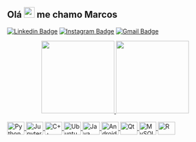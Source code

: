
<h2 align = "justify"> 
  Olá <img src="https://media.giphy.com/media/hvRJCLFzcasrR4ia7z/giphy.gif" width="25px"> me chamo Marcos
</h2>

<p align = "justify">

  [![Linkedin Badge](https://img.shields.io/badge/-Marcos_Rocha-blue?style=flat-square&logo=Linkedin&logoColor=white&link=https://www.linkedin.com/in/dev-marcos/)](https://www.linkedin.com/in/dev-marcos/)
  [![Instagram Badge](https://img.shields.io/badge/-Marcos%20Rocha-E4405F?style=flat-square&logo=instagram&logoColor=white&link=https://www.instagram.com/eusoumarcosrocha/)](https://www.instagram.com/eusoumarcosrocha/)
  [![Gmail Badge](https://img.shields.io/badge/-marcosr@usp.br-c14438?style=flat-square&logo=Gmail&logoColor=white&link=mailto:marcosviniciusrochadasilva@gmail.com)](mailto:marcosviniciusrochadasilva@gmail.com)
  
</p>

<div align="center">
  
  <a href="https://github.com/dev-marcos">
  <img height="170em" src="https://github-readme-stats.vercel.app/api?username=dev-marcos&show_icons=true&theme=dark&include_all_commits=true&count_private=true"/>
  <img height="170em" src="https://github-readme-stats.vercel.app/api/top-langs/?username=dev-marcos&layout=compact&langs_count=8&theme=dark"/>
    
</div><br>
  
<div style="display: inline_block">
  
  <img align="center" alt="Python" height="30" width="40" src="https://cdn.jsdelivr.net/gh/devicons/devicon/icons/python/python-original.svg" />
  <img align="center" alt="Jupyter" height="30" width="40" src="https://cdn.jsdelivr.net/gh/devicons/devicon/icons/jupyter/jupyter-original-wordmark.svg" />
  <img align="center" alt="C++" height="30" width="40" src="https://cdn.jsdelivr.net/gh/devicons/devicon/icons/cplusplus/cplusplus-original.svg" />
  <img align="center" alt="Ubuntu" height="30" width="40" src="https://cdn.jsdelivr.net/gh/devicons/devicon/icons/arduino/arduino-original.svg" />
  <img align="center" alt="Java" height="30" width="40" src="https://cdn.jsdelivr.net/gh/devicons/devicon/icons/java/java-original.svg" />
   <img align="center" alt="Android" height="30" width="40" src="https://cdn.jsdelivr.net/gh/devicons/devicon/icons/android/android-original.svg" />
  <img align="center" alt="Qt" height="30" width="40" src="https://cdn.jsdelivr.net/gh/devicons/devicon/icons/qt/qt-original.svg" />

  <img align="center" alt="MySQL" height="30" width="40" src="https://cdn.jsdelivr.net/gh/devicons/devicon/icons/mysql/mysql-original.svg" />
  <img align="center" alt="R" height="30" width="40" src="https://cdn.jsdelivr.net/gh/devicons/devicon/icons/r/r-original.svg" />

  
     
</div>
